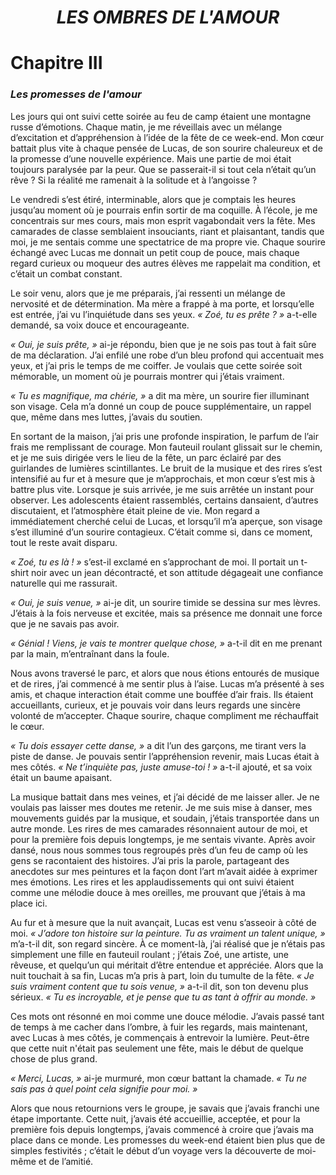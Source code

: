 <div align="center">

<h1><b><i>LES OMBRES DE L'AMOUR</i></b></h1>

</div>

# Chapitre IIⅠ

### *Les promesses de l'amour*

Les jours qui ont suivi cette soirée au feu de camp étaient une montagne russe d’émotions. Chaque matin, je me réveillais avec un mélange d’excitation et d’appréhension à l’idée de la fête de ce week-end. Mon cœur battait plus vite à chaque pensée de Lucas, de son sourire chaleureux et de la promesse d’une nouvelle expérience. Mais une partie de moi était toujours paralysée par la peur. Que se passerait-il si tout cela n’était qu’un rêve ? Si la réalité me ramenait à la solitude et à l’angoisse ?

Le vendredi s’est étiré, interminable, alors que je comptais les heures jusqu’au moment où je pourrais enfin sortir de ma coquille. À l’école, je me concentrais sur mes cours, mais mon esprit vagabondait vers la fête. Mes camarades de classe semblaient insouciants, riant et plaisantant, tandis que moi, je me sentais comme une spectatrice de ma propre vie. Chaque sourire échangé avec Lucas me donnait un petit coup de pouce, mais chaque regard curieux ou moqueur des autres élèves me rappelait ma condition, et c’était un combat constant.

Le soir venu, alors que je me préparais, j’ai ressenti un mélange de nervosité et de détermination. Ma mère a frappé à ma porte, et lorsqu’elle est entrée, j’ai vu l’inquiétude dans ses yeux. *« Zoé, tu es prête ? »* a-t-elle demandé, sa voix douce et encourageante.

*« Oui, je suis prête, »* ai-je répondu, bien que je ne sois pas tout à fait sûre de ma déclaration. J’ai enfilé une robe d’un bleu profond qui accentuait mes yeux, et j’ai pris le temps de me coiffer. Je voulais que cette soirée soit mémorable, un moment où je pourrais montrer qui j’étais vraiment.

*« Tu es magnifique, ma chérie, »* a dit ma mère, un sourire fier illuminant son visage. Cela m’a donné un coup de pouce supplémentaire, un rappel que, même dans mes luttes, j’avais du soutien.

En sortant de la maison, j’ai pris une profonde inspiration, le parfum de l’air frais me remplissant de courage. Mon fauteuil roulant glissait sur le chemin, et je me suis dirigée vers le lieu de la fête, un parc éclairé par des guirlandes de lumières scintillantes. Le bruit de la musique et des rires s’est intensifié au fur et à mesure que je m’approchais, et mon cœur s’est mis à battre plus vite.
Lorsque je suis arrivée, je me suis arrêtée un instant pour observer. Les adolescents étaient rassemblés, certains dansaient, d’autres discutaient, et l’atmosphère était pleine de vie. Mon regard a immédiatement cherché celui de Lucas, et lorsqu’il m’a aperçue, son visage s’est illuminé d’un sourire contagieux. C’était comme si, dans ce moment, tout le reste avait disparu.

*« Zoé, tu es là ! »* s’est-il exclamé en s’approchant de moi. Il portait un t-shirt noir avec un jean décontracté, et son attitude dégageait une confiance naturelle qui me rassurait.

*« Oui, je suis venue, »* ai-je dit, un sourire timide se dessina sur mes lèvres. J’étais à la fois nerveuse et excitée, mais sa présence me donnait une force que je ne savais pas avoir.

*« Génial ! Viens, je vais te montrer quelque chose, »* a-t-il dit en me prenant par la main, m’entraînant dans la foule.

Nous avons traversé le parc, et alors que nous étions entourés de musique et de rires, j’ai commencé à me sentir plus à l’aise. Lucas m’a présenté à ses amis, et chaque interaction était comme une bouffée d’air frais. Ils étaient accueillants, curieux, et je pouvais voir dans leurs regards une sincère volonté de m’accepter. Chaque sourire, chaque compliment me réchauffait le cœur.

*« Tu dois essayer cette danse, »* a dit l’un des garçons, me tirant vers la piste de danse. Je pouvais sentir l’appréhension revenir, mais Lucas était à mes côtés. *« Ne t’inquiète pas, juste amuse-toi ! »* a-t-il ajouté, et sa voix était un baume apaisant.

La musique battait dans mes veines, et j’ai décidé de me laisser aller. Je ne voulais pas laisser mes doutes me retenir. Je me suis mise à danser, mes mouvements guidés par la musique, et soudain, j’étais transportée dans un autre monde. Les rires de mes camarades résonnaient autour de moi, et pour la première fois depuis longtemps, je me sentais vivante.
Après avoir dansé, nous nous sommes tous regroupés près d’un feu de camp où les gens se racontaient des histoires. J’ai pris la parole, partageant des anecdotes sur mes peintures et la façon dont l’art m’avait aidée à exprimer mes émotions. Les rires et les applaudissements qui ont suivi étaient comme une mélodie douce à mes oreilles, me prouvant que j’étais à ma place ici.

Au fur et à mesure que la nuit avançait, Lucas est venu s’asseoir à côté de moi. *« J’adore ton histoire sur la peinture. Tu as vraiment un talent unique, »* m’a-t-il dit, son regard sincère. À ce moment-là, j’ai réalisé que je n’étais pas simplement une fille en fauteuil roulant ; j’étais Zoé, une artiste, une rêveuse, et quelqu’un qui méritait d’être entendue et appréciée.
Alors que la nuit touchait à sa fin, Lucas m’a pris à part, loin du tumulte de la fête. *« Je suis vraiment content que tu sois venue, »* a-t-il dit, son ton devenu plus sérieux. *« Tu es incroyable, et je pense que tu as tant à offrir au monde. »*

Ces mots ont résonné en moi comme une douce mélodie. J’avais passé tant de temps à me cacher dans l’ombre, à fuir les regards, mais maintenant, avec Lucas à mes côtés, je commençais à entrevoir la lumière. Peut-être que cette nuit n'était pas seulement une fête, mais le début de quelque chose de plus grand.

*« Merci, Lucas, »* ai-je murmuré, mon cœur battant la chamade. *« Tu ne sais pas à quel point cela signifie pour moi. »*

Alors que nous retournions vers le groupe, je savais que j’avais franchi une étape importante. Cette nuit, j’avais été accueillie, acceptée, et pour la première fois depuis longtemps, j’avais commencé à croire que j’avais ma place dans ce monde. Les promesses du week-end étaient bien plus que de simples festivités ; c’était le début d’un voyage vers la découverte de moi-même et de l’amitié.

